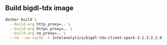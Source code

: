 ## Build bigdl-tdx image
```bash
docker build \
  --build-arg http_proxy=.. \
  --build-arg https_proxy=.. \
  --build-arg no_proxy=.. \
  --rm --no-cache -t intelanalytics/bigdl-tdx-client-spark-3.1.3:2.2.0 .
```
